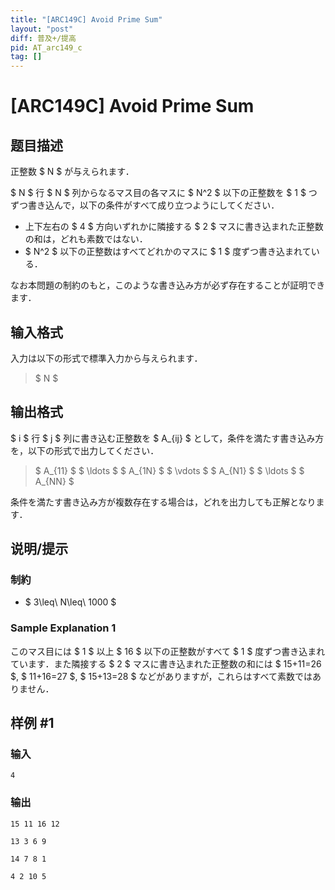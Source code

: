 ```yaml
---
title: "[ARC149C] Avoid Prime Sum"
layout: "post"
diff: 普及+/提高
pid: AT_arc149_c
tag: []
---
```


# [ARC149C] Avoid Prime Sum

## 题目描述

[problemUrl]: https://atcoder.jp/contests/arc149/tasks/arc149_c

正整数 $ N $ が与えられます．

$ N $ 行 $ N $ 列からなるマス目の各マスに $ N^2 $ 以下の正整数を $ 1 $ つずつ書き込んで，以下の条件がすべて成り立つようにしてください．

- 上下左右の $ 4 $ 方向いずれかに隣接する $ 2 $ マスに書き込まれた正整数の和は，どれも素数ではない．
- $ N^2 $ 以下の正整数はすべてどれかのマスに $ 1 $ 度ずつ書き込まれている．

なお本問題の制約のもと，このような書き込み方が必ず存在することが証明できます．

## 输入格式

入力は以下の形式で標準入力から与えられます．

> $ N $

## 输出格式

$ i $ 行 $ j $ 列に書き込む正整数を $ A_{ij} $ として，条件を満たす書き込み方を，以下の形式で出力してください．

> $ A_{11} $ $ \ldots $ $ A_{1N} $ $ \vdots $ $ A_{N1} $ $ \ldots $ $ A_{NN} $

条件を満たす書き込み方が複数存在する場合は，どれを出力しても正解となります．

## 说明/提示

### 制約

- $ 3\leq\ N\leq\ 1000 $

### Sample Explanation 1

このマス目には $ 1 $ 以上 $ 16 $ 以下の正整数がすべて $ 1 $ 度ずつ書き込まれています．また隣接する $ 2 $ マスに書き込まれた正整数の和には $ 15+11=26 $, $ 11+16=27 $, $ 15+13=28 $ などがありますが，これらはすべて素数ではありません．

## 样例 #1

### 输入

```
4
```

### 输出

```
15 11 16 12
13 3 6 9
14 7 8 1
4 2 10 5
```

